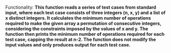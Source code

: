 Functionality: **This function reads a series of test cases from standard input, where each test case consists of three integers (n, x, y) and a list of x distinct integers. It calculates the minimum number of operations required to make the given array a permutation of consecutive integers, considering the constraints imposed by the values of x and y. The function then prints the minimum number of operations required for each test case, capping the result at n-2. The function does not modify the input values and only produces output for each test case.**